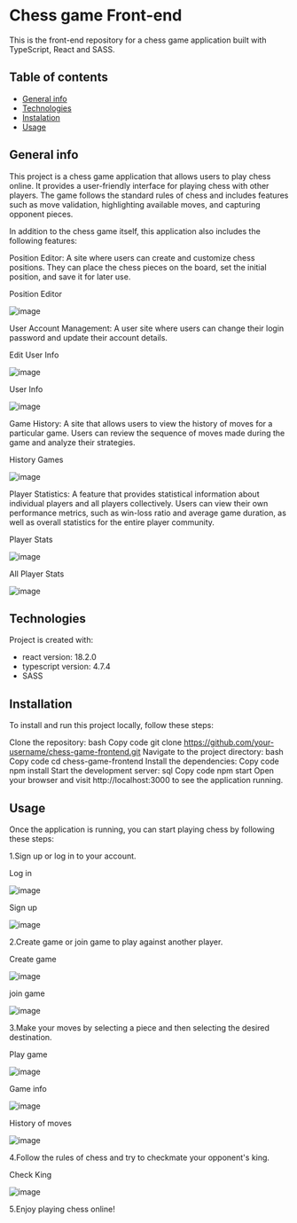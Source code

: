 # Chess game Front-end

This is the front-end repository for a chess game application built with TypeScript, React and SASS.

## Table of contents
* [General info](#general-info)
* [Technologies](#technologies)
* [Instalation](#Instalation)
* [Usage](*Usage)

## General info
This project is a chess game application that allows users to play chess online. It provides a user-friendly interface for playing chess with other players. The game follows the standard rules of chess and includes features such as move validation, highlighting available moves, and capturing opponent pieces.

In addition to the chess game itself, this application also includes the following features:

Position Editor: A site where users can create and customize chess positions. They can place the chess pieces on the board, set the initial position, and save it for later use. 

Position Editor 

![image](https://github.com/Lukease/chess-game-frontend/assets/89201995/f980e3d4-f1dc-48b4-8323-9bc965cb67b9)

User Account Management: A user site where users can change their login password and update their account details.

Edit User Info 

![image](https://github.com/Lukease/chess-game-frontend/assets/89201995/8ccf5bb2-c659-4c2e-9c8b-b84a4e692e44)

User Info 

![image](https://github.com/Lukease/chess-game-frontend/assets/89201995/6e7fe20d-08dd-4f67-af16-ab123f2a0486)

Game History: A site that allows users to view the history of moves for a particular game. Users can review the sequence of moves made during the game and analyze their strategies.

History Games 

![image](https://github.com/Lukease/chess-game-frontend/assets/89201995/9974540b-975a-4c2d-a8dd-e51b1ca44265)

Player Statistics: A feature that provides statistical information about individual players and all players collectively. Users can view their own performance metrics, such as win-loss ratio and average game duration, as well as overall statistics for the entire player community.

Player Stats 

![image](https://github.com/Lukease/chess-game-frontend/assets/89201995/051c8773-f6b9-47a4-9180-03ab9cd8aced)

All Player Stats 

![image](https://github.com/Lukease/chess-game-frontend/assets/89201995/3fe8d51f-4617-4158-bbbf-cc179613af2a)

## Technologies
Project is created with:
* react version: 18.2.0
* typescript version: 4.7.4
* SASS

## Installation
To install and run this project locally, follow these steps:

Clone the repository:
bash
Copy code
git clone https://github.com/your-username/chess-game-frontend.git
Navigate to the project directory:
bash
Copy code
cd chess-game-frontend
Install the dependencies:
Copy code
npm install
Start the development server:
sql
Copy code
npm start
Open your browser and visit http://localhost:3000 to see the application running.

## Usage
Once the application is running, you can start playing chess by following these steps:

1.Sign up or log in to your account.

Log in 

![image](https://github.com/Lukease/chess-game-frontend/assets/89201995/7528f593-d592-47ca-a7e5-930580766c10)

Sign up 

![image](https://github.com/Lukease/chess-game-frontend/assets/89201995/b6a456e6-002d-4cc9-98f4-b1994816bf1f)

2.Create game or join game to play against another player.

Create game 

![image](https://github.com/Lukease/chess-game-frontend/assets/89201995/498fe9dc-91ec-4443-85a9-64b0d4f89ce5)

join game 

![image](https://github.com/Lukease/chess-game-frontend/assets/89201995/caaae229-dec3-45e8-8662-5362049851f1)

3.Make your moves by selecting a piece and then selecting the desired destination.

Play game 

![image](https://github.com/Lukease/chess-game-frontend/assets/89201995/fe003806-76a1-439a-be8f-f42eed6bbe36)

Game info 

![image](https://github.com/Lukease/chess-game-frontend/assets/89201995/b59547af-6c15-452b-9774-9dfce207343b)

History of moves 

![image](https://github.com/Lukease/chess-game-frontend/assets/89201995/b731c49b-00e9-4868-b611-d7516d65d672)

4.Follow the rules of chess and try to checkmate your opponent's king.

Check King

![image](https://github.com/Lukease/chess-game-frontend/assets/89201995/e5f5dc22-6f1d-4d26-88ca-2e4fe9d26880)

5.Enjoy playing chess online!

